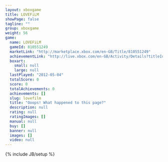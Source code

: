 ```yaml
---
layout: xboxgame
title: LOVEFiLM
showPage: false
tagline: ""
group: xboxgame
weight: 56
game: 
  name: LOVEFiLM
  gameId: 810551249
  marketLink: "http://marketplace.xbox.com/en-GB/Title/810551249"
  achievementLink: "http://live.xbox.com/en-GB/Activity/Details?titleId=810551249"
  boxart: 
    small: null
    large: null
  lastPlayed: "2012-05-04"
  totalScore: 0
  score: 0
  totalAchievements: 0
  achievements: []
  slug: lovefilm
  title: "Ooops! What happened to this page?"
  description: null
  rating: null
  ratingImages: []
  manual: null
  buy: []
  banner: null
  images: []
  video: null
---
```

{% include JB/setup %}